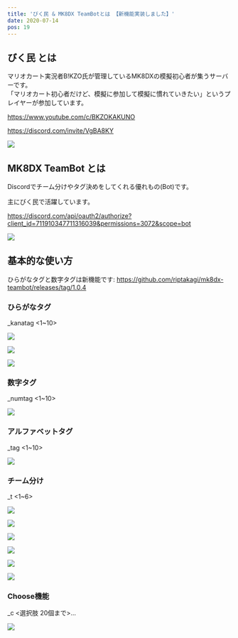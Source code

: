 ```yaml
---
title: 'びく民 & MK8DX TeamBotとは 【新機能実装しました】' 
date: 2020-07-14
pos: 19
---
```


## びく民 とは

マリオカート実況者B!KZO氏が管理しているMK8DXの模擬初心者が集うサーバーです。<br/>
「マリオカート初心者だけど、模擬に参加して模擬に慣れていきたい」というプレイヤーが参加しています。

https://www.youtube.com/c/BKZOKAKUNO

https://discord.com/invite/VgBA8KY

![](https://i.imgur.com/gKm1XtY.jpg)

## MK8DX TeamBot とは

Discordでチーム分けやタグ決めをしてくれる優れもの(Bot)です。

主にびく民で活躍しています。

https://discord.com/api/oauth2/authorize?client_id=711910347711316039&permissions=3072&scope=bot

![](https://i.imgur.com/hetlrmO.png)

## 基本的な使い方

ひらがなタグと数字タグは新機能です: https://github.com/riptakagi/mk8dx-teambot/releases/tag/1.0.4

### ひらがなタグ
_kanatag <1~10>

![](https://i.imgur.com/iOa6PUu.png)

![](https://i.imgur.com/EUsBKgK.png)

![](https://i.imgur.com/QrnY43N.png)

### 数字タグ
_numtag <1~10>

![](https://i.imgur.com/9cZVPHZ.png)

### アルファベットタグ
_tag <1~10>

![](https://i.imgur.com/jxjZQWE.png)

### チーム分け

_t <1~6>

![](https://i.imgur.com/iiFxnpF.png)

![](https://i.imgur.com/NWyPwWW.png)

![](https://i.imgur.com/AkunPeG.png)

![](https://i.imgur.com/2pMe0WX.png)

![](https://i.imgur.com/lbeBQXi.png)

![](https://i.imgur.com/sicrbpa.png)

### Choose機能

_c <選択肢 20個まで>...

![](https://i.imgur.com/g5fmGAR.png)
